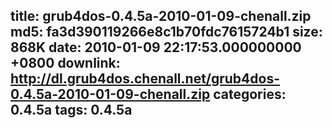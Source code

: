 title: grub4dos-0.4.5a-2010-01-09-chenall.zip
md5: fa3d390119266e8c1b70fdc7615724b1
size: 868K
date: 2010-01-09 22:17:53.000000000 +0800
downlink: http://dl.grub4dos.chenall.net/grub4dos-0.4.5a-2010-01-09-chenall.zip
categories: 0.4.5a
tags: 0.4.5a
---

